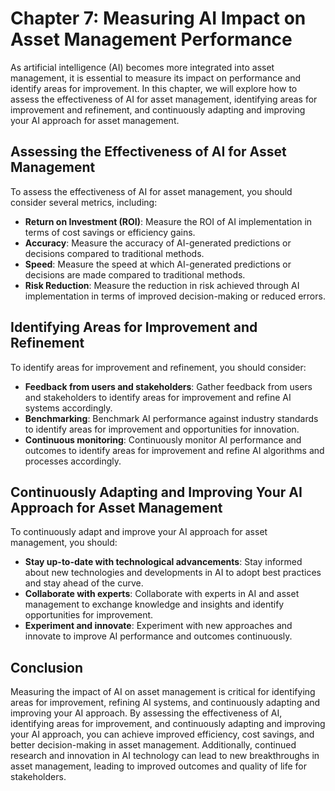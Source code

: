 Chapter 7: Measuring AI Impact on Asset Management Performance
==============================================================

As artificial intelligence (AI) becomes more integrated into asset management, it is essential to measure its impact on performance and identify areas for improvement. In this chapter, we will explore how to assess the effectiveness of AI for asset management, identifying areas for improvement and refinement, and continuously adapting and improving your AI approach for asset management.

Assessing the Effectiveness of AI for Asset Management
------------------------------------------------------

To assess the effectiveness of AI for asset management, you should consider several metrics, including:

* **Return on Investment (ROI)**: Measure the ROI of AI implementation in terms of cost savings or efficiency gains.
* **Accuracy**: Measure the accuracy of AI-generated predictions or decisions compared to traditional methods.
* **Speed**: Measure the speed at which AI-generated predictions or decisions are made compared to traditional methods.
* **Risk Reduction**: Measure the reduction in risk achieved through AI implementation in terms of improved decision-making or reduced errors.

Identifying Areas for Improvement and Refinement
------------------------------------------------

To identify areas for improvement and refinement, you should consider:

* **Feedback from users and stakeholders**: Gather feedback from users and stakeholders to identify areas for improvement and refine AI systems accordingly.
* **Benchmarking**: Benchmark AI performance against industry standards to identify areas for improvement and opportunities for innovation.
* **Continuous monitoring**: Continuously monitor AI performance and outcomes to identify areas for improvement and refine AI algorithms and processes accordingly.

Continuously Adapting and Improving Your AI Approach for Asset Management
-------------------------------------------------------------------------

To continuously adapt and improve your AI approach for asset management, you should:

* **Stay up-to-date with technological advancements**: Stay informed about new technologies and developments in AI to adopt best practices and stay ahead of the curve.
* **Collaborate with experts**: Collaborate with experts in AI and asset management to exchange knowledge and insights and identify opportunities for improvement.
* **Experiment and innovate**: Experiment with new approaches and innovate to improve AI performance and outcomes continuously.

Conclusion
----------

Measuring the impact of AI on asset management is critical for identifying areas for improvement, refining AI systems, and continuously adapting and improving your AI approach. By assessing the effectiveness of AI, identifying areas for improvement, and continuously adapting and improving your AI approach, you can achieve improved efficiency, cost savings, and better decision-making in asset management. Additionally, continued research and innovation in AI technology can lead to new breakthroughs in asset management, leading to improved outcomes and quality of life for stakeholders.
